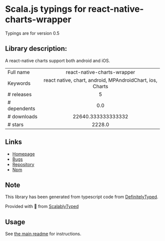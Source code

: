 
# Scala.js typings for react-native-charts-wrapper

Typings are for version 0.5

## Library description:
A react-native charts support both android and iOS.

|                    |                 |
| ------------------ | :-------------: |
| Full name          | react-native-charts-wrapper |
| Keywords           | react native, chart, android, MPAndroidChart, ios, Charts |
| # releases         | 5 |
| # dependents       | 0.0 |
| # downloads        | 22640.333333333332 |
| # stars            | 2228.0 |

## Links
- [Homepage](https://github.com/wuxudong/react-native-charts-wrapper)
- [Bugs](https://github.com/wuxudong/react-native-charts-wrapper/issues)
- [Repository](https://github.com/wuxudong/react-native-charts-wrapper)
- [Npm](https://www.npmjs.com/package/react-native-charts-wrapper)
    


## Note
This library has been generated from typescript code from [DefinitelyTyped](https://definitelytyped.org).

Provided with :purple_heart: from [ScalablyTyped](https://github.com/oyvindberg/ScalablyTyped)

## Usage
See [the main readme](../../readme.md) for instructions.


